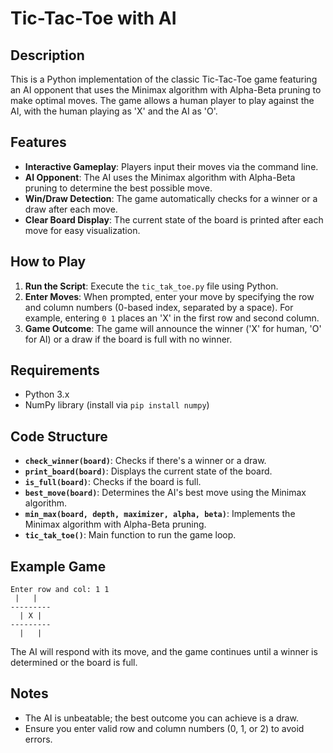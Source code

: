 # Tic-Tac-Toe with AI

## Description
This is a Python implementation of the classic Tic-Tac-Toe game featuring an AI opponent that uses the Minimax algorithm with Alpha-Beta pruning to make optimal moves. The game allows a human player to play against the AI, with the human playing as 'X' and the AI as 'O'.

## Features
- **Interactive Gameplay**: Players input their moves via the command line.
- **AI Opponent**: The AI uses the Minimax algorithm with Alpha-Beta pruning to determine the best possible move.
- **Win/Draw Detection**: The game automatically checks for a winner or a draw after each move.
- **Clear Board Display**: The current state of the board is printed after each move for easy visualization.

## How to Play
1. **Run the Script**: Execute the `tic_tak_toe.py` file using Python.
2. **Enter Moves**: When prompted, enter your move by specifying the row and column numbers (0-based index, separated by a space). For example, entering `0 1` places an 'X' in the first row and second column.
3. **Game Outcome**: The game will announce the winner ('X' for human, 'O' for AI) or a draw if the board is full with no winner.

## Requirements
- Python 3.x
- NumPy library (install via `pip install numpy`)

## Code Structure
- **`check_winner(board)`**: Checks if there's a winner or a draw.
- **`print_board(board)`**: Displays the current state of the board.
- **`is_full(board)`**: Checks if the board is full.
- **`best_move(board)`**: Determines the AI's best move using the Minimax algorithm.
- **`min_max(board, depth, maximizer, alpha, beta)`**: Implements the Minimax algorithm with Alpha-Beta pruning.
- **`tic_tak_toe()`**: Main function to run the game loop.

## Example Game
```
Enter row and col: 1 1
 |   |  
---------
  | X |  
---------
  |   |  
```
The AI will respond with its move, and the game continues until a winner is determined or the board is full.

## Notes
- The AI is unbeatable; the best outcome you can achieve is a draw.
- Ensure you enter valid row and column numbers (0, 1, or 2) to avoid errors.
